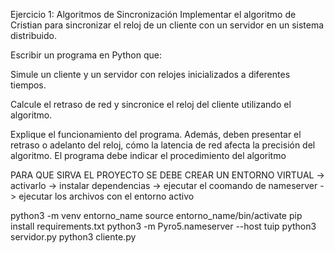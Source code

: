 Ejercicio 1: Algoritmos de Sincronización
Implementar el algoritmo de Cristian para sincronizar el reloj de un cliente con un servidor en un sistema distribuido.

Escribir un programa en Python que:

Simule un cliente y un servidor con relojes inicializados a diferentes tiempos.

Calcule el retraso de red y sincronice el reloj del cliente utilizando el algoritmo.

Explique el funcionamiento del programa. Además, deben presentar el retraso o adelanto del reloj, cómo la latencia de red afecta la precisión del algoritmo. El programa debe indicar el procedimiento del algoritmo    

PARA QUE SIRVA EL PROYECTO SE DEBE CREAR UN ENTORNO VIRTUAL  -> activarlo -> instalar dependencias -> ejecutar el coomando de nameserver -> ejecutar los archivos con el entorno activo

python3 -m venv entorno_name
source entorno_name/bin/activate
pip install requirements.txt
python3 -m Pyro5.nameserver --host tuip 
python3 servidor.py
python3 cliente.py